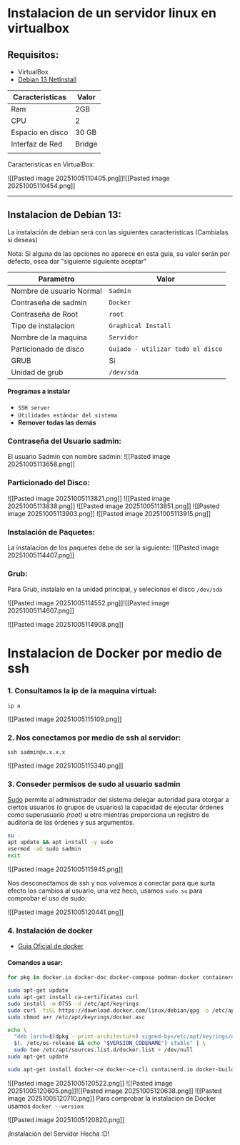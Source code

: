# Instalacion de un servidor linux en virtualbox

## Requisitos:
- VirtualBox
- [Debian 13 NetInstall](https://cdimage.debian.org/debian-cd/current/amd64/iso-cd/debian-13.1.0-amd64-netinst.iso)

| Caracteristicas  | Valor  |
| ---------------- | ------ |
| Ram              | 2GB    |
| CPU              | 2      |
| Espacio en disco | 30 GB  |
| Interfaz de Red  | Bridge |
|                  |        |

Caracteristicas en VirtualBox:

![[Pasted image 20251005110405.png]]![[Pasted image 20251005110454.png]]

-----------------------------
## Instalacion de Debian 13:

La instalación de debian será con las siguientes caracteristicas (Cambialas si deseas)

Nota: Si alguna de las opciones no aparece en esta guia, su valor serán por defecto, osea dar "siguiente siguiente aceptar"

| Parametro                | Valor                             |
| ------------------------ | --------------------------------- |
| Nombre de usuario Normal | `Sadmin`                          |
| Contraseña de sadmin     | `Docker`                          |
| Contraseña de Root       | `root`                            |
| Tipo de instalacion      | `Graphical Install`               |
| Nombre de la maquina     | `Servidor`                        |
| Particionado de disco    | `Guiado - utilizar todo el disco` |
| GRUB                     | Si                                |
| Unidad de grub           | `/dev/sda`                        |
#### Programas a instalar
* `SSH server`
* `Utilidades estándar del sistema`
* **Remover todas las demás**
### Contraseña del Usuario sadmin: 

El usuario Sadmin con nombre sadmin:
![[Pasted image 20251005113658.png]]

### Particionado del Disco:

![[Pasted image 20251005113821.png]]
![[Pasted image 20251005113838.png]]
![[Pasted image 20251005113851.png]]
![[Pasted image 20251005113903.png]]
![[Pasted image 20251005113915.png]]

### Instalación de Paquetes:

La instalacion de los paquetes debe de ser la siguiente:
![[Pasted image 20251005114407.png]]

### Grub:
Para Grub, instalalo en la unidad principal, y selecionas el disco `/dev/sda`

![[Pasted image 20251005114552.png]]![[Pasted image 20251005114607.png]]


![[Pasted image 20251005114908.png]]

# Instalacion de Docker por medio de ssh

### 1. Consultamos la ip de la maquina virtual: 
	ip a

![[Pasted image 20251005115109.png]]
### 2. Nos conectamos por medio de ssh al servidor:
	ssh sadmin@x.x.x.x
	
![[Pasted image 20251005115340.png]]
### 3. Conseder permisos de sudo al usuario sadmin

[Sudo](https://www.sudo.ws/sudo/) permite al administrador del sistema delegar autoridad para otorgar a ciertos usuarios (o grupos de usuarios) la capacidad de ejecutar órdenes como superusuario _(root)_ u otro mientras proporciona un registro de auditoría de las órdenes y sus argumentos.

```bash 
su -
apt update && apt install -y sudo
usermod -aG sudo sadmin
exit
```

![[Pasted image 20251005115945.png]]

Nos desconectamos de ssh y nos volvemos a conectar para que surta efecto los cambios al usuario, una vez heco, usamos `sudo su` para comprobar el uso de sudo:

![[Pasted image 20251005120441.png]]

### 4. Instalación de docker

 * [Guia Oficial de docker](https://docs.docker.com/engine/install/debian/)
#### Comandos a usar:

```bash
for pkg in docker.io docker-doc docker-compose podman-docker containerd runc; do sudo apt-get remove $pkg; done

sudo apt-get update
sudo apt-get install ca-certificates curl
sudo install -m 0755 -d /etc/apt/keyrings
sudo curl -fsSL https://download.docker.com/linux/debian/gpg -o /etc/apt/keyrings/docker.asc
sudo chmod a+r /etc/apt/keyrings/docker.asc

echo \
  "deb [arch=$(dpkg --print-architecture) signed-by=/etc/apt/keyrings/docker.asc] https://download.docker.com/linux/debian \
  $(. /etc/os-release && echo "$VERSION_CODENAME") stable" | \
  sudo tee /etc/apt/sources.list.d/docker.list > /dev/null
sudo apt-get update

sudo apt-get install docker-ce docker-ce-cli containerd.io docker-buildx-plugin docker-compose-plugin
```

![[Pasted image 20251005120522.png]]
![[Pasted image 20251005120605.png]]![[Pasted image 20251005120638.png]]
![[Pasted image 20251005120710.png]]
Para comprobar la instalacion de Docker usamos `docker --version`

![[Pasted image 20251005120820.png]]

¡Instalación del Servidor Hecha :D!

